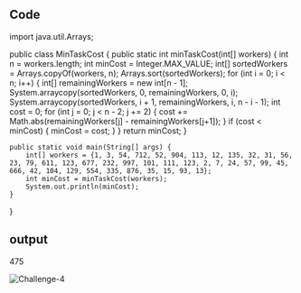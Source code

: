 ## Code

import java.util.Arrays;

public class MinTaskCost {
    public static int minTaskCost(int[] workers) {
        int n = workers.length;
        int minCost = Integer.MAX_VALUE;
        int[] sortedWorkers = Arrays.copyOf(workers, n);
        Arrays.sort(sortedWorkers);
        for (int i = 0; i < n; i++) {
            int[] remainingWorkers = new int[n - 1];
            System.arraycopy(sortedWorkers, 0, remainingWorkers, 0, i);
            System.arraycopy(sortedWorkers, i + 1, remainingWorkers, i, n - i - 1);
            int cost = 0;
            for (int j = 0; j < n - 2; j += 2) {
                cost += Math.abs(remainingWorkers[j] - remainingWorkers[j+1]);
            }
            if (cost < minCost) {
                minCost = cost;
            }
        }
        return minCost;
    }

    public static void main(String[] args) {
        int[] workers = {1, 3, 54, 712, 52, 904, 113, 12, 135, 32, 31, 56, 23, 79, 611, 123, 677, 232, 997, 101, 111, 123, 2, 7, 24, 57, 99, 45, 666, 42, 104, 129, 554, 335, 876, 35, 15, 93, 13};
        int minCost = minTaskCost(workers);
        System.out.println(minCost);
    }
}

## output

475

![Challenge-4](https://github.com/dalawai01/algo-challenge/assets/130344323/09eba791-0a79-4520-bf1c-a702a14de52a)

